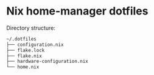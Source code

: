 # Nix home-manager dotfiles

Directory structure:

```md
~/.dotfiles
├── configuration.nix
├── flake.lock
├── flake.nix
├── hardware-configuration.nix
└── home.nix
```
